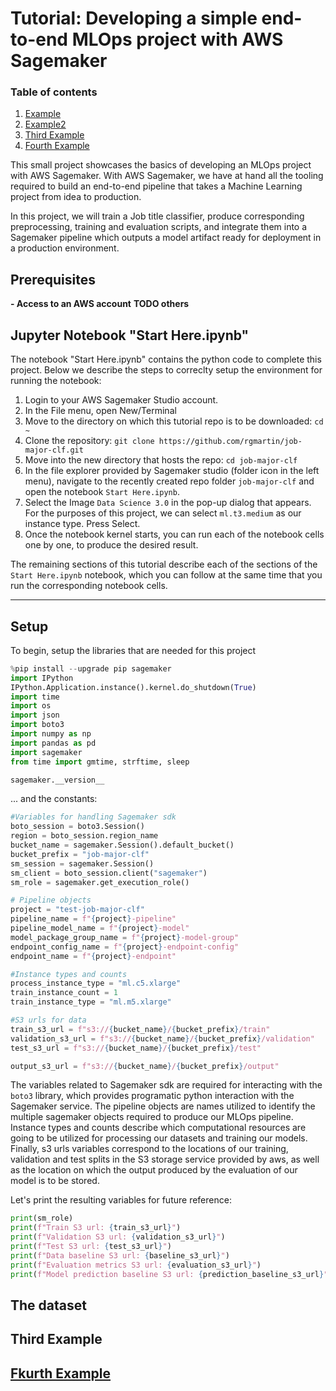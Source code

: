 # Tutorial: Developing a simple end-to-end MLOps project with AWS Sagemaker

### Table of contents
1. [Example](#example)
2. [Example2](#example2)
3. [Third Example](#third-example)
4. [Fourth Example](#fourth-examplehttpwwwfourthexamplecom)

This small project showcases the basics of developing an MLOps project with AWS Sagemaker. With AWS Sagemaker, we have at hand all the tooling required to build an end-to-end pipeline that takes a Machine Learning project from idea to production.

In this project, we will train a Job title classifier, produce corresponding preprocessing, training and evaluation scripts, and integrate them into a Sagemaker pipeline which outputs a model artifact ready for deployment in a production environment.




## Prerequisites
**- Access to an AWS account**
**TODO others**

## Jupyter Notebook "Start Here.ipynb"
The notebook "Start Here.ipynb" contains the python code to complete this project. Below we describe the steps to correclty setup the environment for running the notebook:

1. Login to your AWS Sagemaker Studio account.
2. In the File menu, open New/Terminal
3. Move to the directory on which this tutorial repo is to be downloaded:
  `cd ~`
4. Clone the repository:
`git clone https://github.com/rgmartin/job-major-clf.git`
5. Move into the new directory that hosts the repo:
`cd job-major-clf`
6. In the file explorer provided by Sagemaker studio (folder icon in the left menu), navigate to the recently created repo folder `job-major-clf` and open the notebook `Start Here.ipynb`.
7. Select the Image `Data Science 3.0` in the pop-up dialog that appears. For the purposes of this project, we can select `ml.t3.medium` as our instance type. Press Select.
8. Once the notebook kernel starts, you can run each of the notebook cells one by one, to produce the desired result. 

The remaining sections of this tutorial describe each of the sections of the `Start Here.ipynb` notebook, which you can follow at the same time that you run the corresponding notebook cells.

---

## Setup
To begin, setup the libraries that are needed for this project

```python
%pip install --upgrade pip sagemaker
import IPython
IPython.Application.instance().kernel.do_shutdown(True)
import time
import os
import json
import boto3
import numpy as np  
import pandas as pd 
import sagemaker
from time import gmtime, strftime, sleep

sagemaker.__version__
```
... and the constants: 

```python
#Variables for handling Sagemaker sdk
boto_session = boto3.Session()
region = boto_session.region_name
bucket_name = sagemaker.Session().default_bucket()
bucket_prefix = "job-major-clf"  
sm_session = sagemaker.Session()
sm_client = boto_session.client("sagemaker")
sm_role = sagemaker.get_execution_role()

# Pipeline objects
project = "test-job-major-clf"
pipeline_name = f"{project}-pipeline"
pipeline_model_name = f"{project}-model"
model_package_group_name = f"{project}-model-group"
endpoint_config_name = f"{project}-endpoint-config"
endpoint_name = f"{project}-endpoint"

#Instance types and counts
process_instance_type = "ml.c5.xlarge"
train_instance_count = 1
train_instance_type = "ml.m5.xlarge"

#S3 urls for data
train_s3_url = f"s3://{bucket_name}/{bucket_prefix}/train"
validation_s3_url = f"s3://{bucket_name}/{bucket_prefix}/validation"
test_s3_url = f"s3://{bucket_name}/{bucket_prefix}/test"

output_s3_url = f"s3://{bucket_name}/{bucket_prefix}/output"
```

The variables related to Sagemaker sdk are required for interacting with the `boto3` library, which provides programatic python interaction with the Sagemaker service. The pipeline objects are names utilized to identify the multiple sagemaker objects required to produce our MLOps pipeline. Instance types and counts describe which computational resources are going to be utilized for processing our datasets and training our models. Finally, s3 urls variables correspond to the locations of our training, validation and test splits in the S3 storage service provided by aws, as well as the location on which the output produced by the evaluation of our model is to be stored.

Let's print the resulting variables for future reference:
```python
print(sm_role)
print(f"Train S3 url: {train_s3_url}")
print(f"Validation S3 url: {validation_s3_url}")
print(f"Test S3 url: {test_s3_url}")
print(f"Data baseline S3 url: {baseline_s3_url}")
print(f"Evaluation metrics S3 url: {evaluation_s3_url}")
print(f"Model prediction baseline S3 url: {prediction_baseline_s3_url}")
```

## The dataset
## Third Example
## [Fkurth Example](http://www.fourthexample.com)



